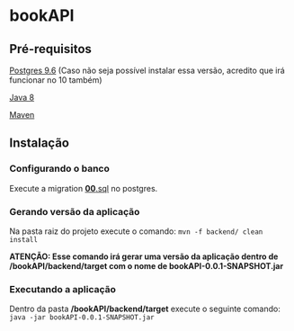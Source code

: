 # bookAPI

## Pré-requisitos

[Postgres 9.6](https://www.postgresql.org/) (Caso não seja possível instalar essa versão, acredito que irá funcionar no 10 também)

[Java 8](https://www.java.com)

[Maven](https://maven.apache.org/)

## Instalação

### Configurando o banco
Execute a migration [__00__.sql](https://github.com/enriconavarro/bookAPI/blob/master/backend/src/main/resources/db/__00__.sql) no postgres.

### Gerando versão da aplicação
Na pasta raiz do projeto execute o comando: `mvn -f backend/ clean install`

<b>ATENÇÃO: Esse comando irá gerar uma versão da aplicação dentro de /bookAPI/backend/target com o nome de bookAPI-0.0.1-SNAPSHOT.jar</b>

### Executando a aplicação
Dentro da pasta <b>/bookAPI/backend/target</b> execute o seguinte comando: `java -jar bookAPI-0.0.1-SNAPSHOT.jar`
